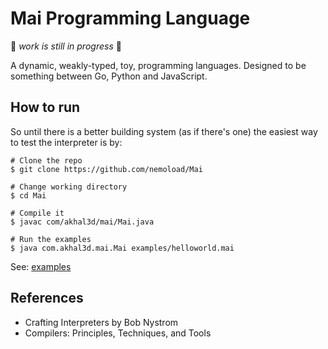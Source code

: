 # Mai Programming Language

 :construction: *work is still in progress* :construction:

A dynamic, weakly-typed, toy, programming languages.
Designed to be something between Go, Python and JavaScript.

## How to run
So until there is a better building system (as if there's one) the easiest way to test the interpreter is by:
```
# Clone the repo
$ git clone https://github.com/nemoload/Mai

# Change working directory
$ cd Mai

# Compile it
$ javac com/akhal3d/mai/Mai.java

# Run the examples
$ java com.akhal3d.mai.Mai examples/helloworld.mai
```
See: [examples](https://github.com/nemoload/Mai/tree/master/examples)

## References

- Crafting Interpreters by Bob Nystrom
- Compilers: Principles, Techniques, and Tools